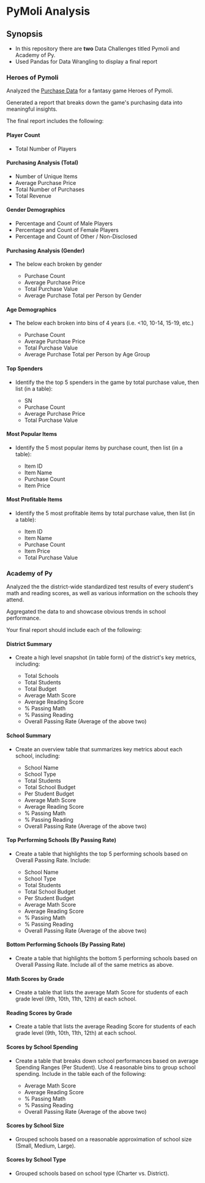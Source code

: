 # PyMoli Analysis
## Synopsis
- In this repository there are __two__ Data Challenges titled Pymoli and Academy of Py. 
- Used Pandas for Data Wrangling to display a final report 
### Heroes of Pymoli
Analyzed the [Purchase Data](HeroesOfPymoli.csv) for a fantasy game Heroes of Pymoli.

Generated a report that breaks down the game's purchasing data into meaningful insights.

The final report includes the following: 
#### Player Count
- Total Number of Players
#### Purchasing Analysis (Total)
- Number of Unique Items
- Average Purchase Price
- Total Number of Purchases
- Total Revenue
#### Gender Demographics
- Percentage and Count of Male Players
- Percentage and Count of Female Players
- Percentage and Count of Other / Non-Disclosed
#### Purchasing Analysis (Gender)
- The below each broken by gender

  - Purchase Count
  - Average Purchase Price
  - Total Purchase Value
  - Average Purchase Total per Person by Gender
#### Age Demographics
- The below each broken into bins of 4 years (i.e. <10, 10-14, 15-19, etc.)

  - Purchase Count
  - Average Purchase Price
  - Total Purchase Value
  - Average Purchase Total per Person by Age Group

#### Top Spenders
- Identify the the top 5 spenders in the game by total purchase value, then list (in a table):

  - SN
  - Purchase Count
  - Average Purchase Price
  - Total Purchase Value
  
#### Most Popular Items
- Identify the 5 most popular items by purchase count, then list (in a table):

  - Item ID
  - Item Name
  - Purchase Count
  - Item Price
#### Most Profitable Items
- Identify the 5 most profitable items by total purchase value, then list (in a table):

  - Item ID
  - Item Name
  - Purchase Count
  - Item Price
  - Total Purchase Value
  
### Academy of Py
Analyzed the the district-wide standardized test results of every student's math and reading scores, as well as various information on the schools they attend. 

Aggregated the data to and showcase obvious trends in school performance.

Your final report should include each of the following:

#### District Summary
- Create a high level snapshot (in table form) of the district's key metrics, including:

  - Total Schools
  - Total Students
  - Total Budget
  - Average Math Score
  - Average Reading Score
  - % Passing Math
  - % Passing Reading
  - Overall Passing Rate (Average of the above two)
  
#### School Summary
- Create an overview table that summarizes key metrics about each school, including:

  - School Name
  - School Type
  - Total Students
  - Total School Budget
  - Per Student Budget
  - Average Math Score
  - Average Reading Score
  - % Passing Math
  - % Passing Reading
  - Overall Passing Rate (Average of the above two)
  
#### Top Performing Schools (By Passing Rate)

- Create a table that highlights the top 5 performing schools based on Overall Passing Rate. Include:

  - School Name
  - School Type
  - Total Students
  - Total School Budget
  - Per Student Budget
  - Average Math Score
  - Average Reading Score
  - % Passing Math
  - % Passing Reading
  - Overall Passing Rate (Average of the above two)




#### Bottom Performing Schools (By Passing Rate)

- Create a table that highlights the bottom 5 performing schools based on Overall Passing Rate. Include all of the same metrics as above.


#### Math Scores by Grade

- Create a table that lists the average Math Score for students of each grade level (9th, 10th, 11th, 12th) at each school.


#### Reading Scores by Grade

- Create a table that lists the average Reading Score for students of each grade level (9th, 10th, 11th, 12th) at each school.


#### Scores by School Spending

- Create a table that breaks down school performances based on average Spending Ranges (Per Student). Use 4 reasonable bins to group school spending. Include in the table each of the following:

  - Average Math Score
  - Average Reading Score
  - % Passing Math
  - % Passing Reading
  - Overall Passing Rate (Average of the above two)




#### Scores by School Size

- Grouped schools based on a reasonable approximation of school size (Small, Medium, Large).


#### Scores by School Type

- Grouped schools based on school type (Charter vs. District).
